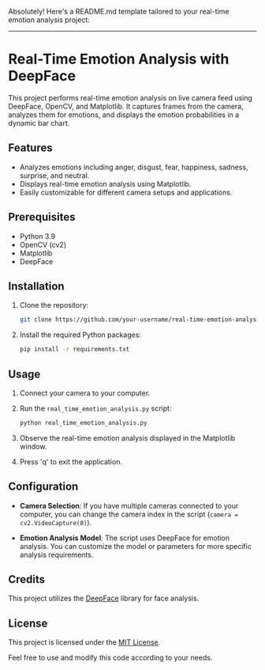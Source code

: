 Absolutely! Here's a README.md template tailored to your real-time emotion analysis project:

---

# Real-Time Emotion Analysis with DeepFace

This project performs real-time emotion analysis on live camera feed using DeepFace, OpenCV, and Matplotlib. It captures frames from the camera, analyzes them for emotions, and displays the emotion probabilities in a dynamic bar chart.

## Features

- Analyzes emotions including anger, disgust, fear, happiness, sadness, surprise, and neutral.
- Displays real-time emotion analysis using Matplotlib.
- Easily customizable for different camera setups and applications.

## Prerequisites

- Python 3.9
- OpenCV (cv2)
- Matplotlib
- DeepFace

## Installation

1. Clone the repository:

   ```bash
   git clone https://github.com/your-username/real-time-emotion-analysis.git
   ```

2. Install the required Python packages:

   ```bash
   pip install -r requirements.txt
   ```

## Usage

1. Connect your camera to your computer.

2. Run the `real_time_emotion_analysis.py` script:

   ```bash
   python real_time_emotion_analysis.py
   ```

3. Observe the real-time emotion analysis displayed in the Matplotlib window.
   
4. Press 'q' to exit the application.

## Configuration

- **Camera Selection**: If you have multiple cameras connected to your computer, you can change the camera index in the script (`camera = cv2.VideoCapture(0)`).
  
- **Emotion Analysis Model**: The script uses DeepFace for emotion analysis. You can customize the model or parameters for more specific analysis requirements.

## Credits

This project utilizes the [DeepFace](https://github.com/serengil/deepface) library for face analysis.

## License

This project is licensed under the [MIT License](LICENSE).

Feel free to use and modify this code according to your needs.
